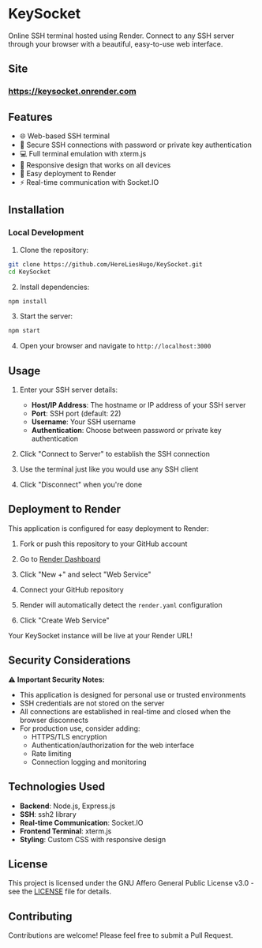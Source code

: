 # KeySocket

Online SSH terminal hosted using Render. Connect to any SSH server through your browser with a beautiful, easy-to-use web interface.

## Site
### https://keysocket.onrender.com

## Features

- 🌐 Web-based SSH terminal
- 🔐 Secure SSH connections with password or private key authentication
- 💻 Full terminal emulation with xterm.js
- 📱 Responsive design that works on all devices
- 🚀 Easy deployment to Render
- ⚡ Real-time communication with Socket.IO

## Installation

### Local Development

1. Clone the repository:
```bash
git clone https://github.com/HereLiesHugo/KeySocket.git
cd KeySocket
```

2. Install dependencies:
```bash
npm install
```

3. Start the server:
```bash
npm start
```

4. Open your browser and navigate to `http://localhost:3000`

## Usage

1. Enter your SSH server details:
   - **Host/IP Address**: The hostname or IP address of your SSH server
   - **Port**: SSH port (default: 22)
   - **Username**: Your SSH username
   - **Authentication**: Choose between password or private key authentication

2. Click "Connect to Server" to establish the SSH connection

3. Use the terminal just like you would use any SSH client

4. Click "Disconnect" when you're done

## Deployment to Render

This application is configured for easy deployment to Render:

1. Fork or push this repository to your GitHub account

2. Go to [Render Dashboard](https://dashboard.render.com/)

3. Click "New +" and select "Web Service"

4. Connect your GitHub repository

5. Render will automatically detect the `render.yaml` configuration

6. Click "Create Web Service"

Your KeySocket instance will be live at your Render URL!

## Security Considerations

⚠️ **Important Security Notes:**

- This application is designed for personal use or trusted environments
- SSH credentials are not stored on the server
- All connections are established in real-time and closed when the browser disconnects
- For production use, consider adding:
  - HTTPS/TLS encryption
  - Authentication/authorization for the web interface
  - Rate limiting
  - Connection logging and monitoring

## Technologies Used

- **Backend**: Node.js, Express.js
- **SSH**: ssh2 library
- **Real-time Communication**: Socket.IO
- **Frontend Terminal**: xterm.js
- **Styling**: Custom CSS with responsive design

## License

This project is licensed under the GNU Affero General Public License v3.0 - see the [LICENSE](LICENSE) file for details.

## Contributing

Contributions are welcome! Please feel free to submit a Pull Request.

